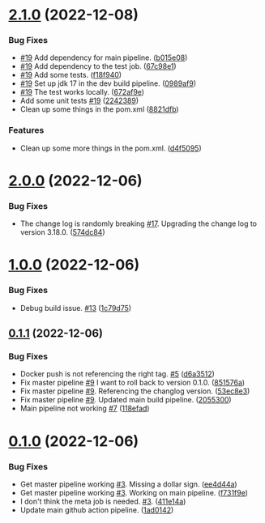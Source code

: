 # [2.1.0](https://github.com/winmicroservices/demo/compare/v2.0.0...v2.1.0) (2022-12-08)


### Bug Fixes

* [#19](https://github.com/winmicroservices/demo/issues/19) Add dependency for main pipeline. ([b015e08](https://github.com/winmicroservices/demo/commit/b015e0851776671a2db5e05c9994110879871c60))
* [#19](https://github.com/winmicroservices/demo/issues/19) Add dependency to the test job. ([67c98e1](https://github.com/winmicroservices/demo/commit/67c98e1e075dfbfc994438a3d5b5e68f0ebbfa16))
* [#19](https://github.com/winmicroservices/demo/issues/19) Add some tests. ([f18f940](https://github.com/winmicroservices/demo/commit/f18f940efb69d7eb1b1da87ec915a6314d223e9c))
* [#19](https://github.com/winmicroservices/demo/issues/19) Set up jdk 17 in the dev build pipeline. ([0989af9](https://github.com/winmicroservices/demo/commit/0989af90b1dd7e725902e0e5886bbe61d89eddd9))
* [#19](https://github.com/winmicroservices/demo/issues/19) The test works locally. ([672af9e](https://github.com/winmicroservices/demo/commit/672af9e78879e224607a1d01ab67e17dddeea893))
* Add some unit tests [#19](https://github.com/winmicroservices/demo/issues/19) ([2242389](https://github.com/winmicroservices/demo/commit/2242389e59180e941a853d078ce542c4ed8bf9c2))
* Clean up some things in the pom.xml ([8821dfb](https://github.com/winmicroservices/demo/commit/8821dfb2ccbf960f511d4f80ec70713970c4d893))


### Features

* Clean up some more things in the pom.xml. ([d4f5095](https://github.com/winmicroservices/demo/commit/d4f5095d6309b2c4c3a06cf7dcdc958f999742e1))



# [2.0.0](https://github.com/winmicroservices/demo/compare/v1.0.0...v2.0.0) (2022-12-06)


### Bug Fixes

* The change log is randomly breaking [#17](https://github.com/winmicroservices/demo/issues/17).  Upgrading the change log to version 3.18.0. ([574dc84](https://github.com/winmicroservices/demo/commit/574dc846807154fee342e9adfa3b2b9b24a95de6))



# [1.0.0](https://github.com/winmicroservices/demo/compare/v0.1.1...v1.0.0) (2022-12-06)


### Bug Fixes

* Debug build issue. [#13](https://github.com/winmicroservices/demo/issues/13) ([1c79d75](https://github.com/winmicroservices/demo/commit/1c79d75194e2c0d38d47371382409be79a191f00))



## [0.1.1](https://github.com/winmicroservices/demo/compare/v0.1.0...v0.1.1) (2022-12-06)


### Bug Fixes

* Docker push is not referencing the right tag. [#5](https://github.com/winmicroservices/demo/issues/5) ([d6a3512](https://github.com/winmicroservices/demo/commit/d6a3512d69e5af16d837de8d870dead844a4ae4e))
* Fix master pipeline [#9](https://github.com/winmicroservices/demo/issues/9) I want to roll back to version 0.1.0. ([851576a](https://github.com/winmicroservices/demo/commit/851576a1c4332b43e28628dad51928b5a2524fce))
* Fix master pipeline [#9](https://github.com/winmicroservices/demo/issues/9).  Referencing the changlog version. ([53ec8e3](https://github.com/winmicroservices/demo/commit/53ec8e3b2c3e8bce677ae72e314a2f05234c395e))
* Fix master pipeline [#9](https://github.com/winmicroservices/demo/issues/9).  Updated main build pipeline. ([2055300](https://github.com/winmicroservices/demo/commit/2055300bbb773fa930326cb345b2958933bfb353))
* Main pipeline not working [#7](https://github.com/winmicroservices/demo/issues/7) ([118efad](https://github.com/winmicroservices/demo/commit/118efad211f44171817af1a34f44f6f153077d13))



# [0.1.0](https://github.com/winmicroservices/demo/compare/1ad0142e349b15525f79368e6e74285cfe49dcb1...v0.1.0) (2022-12-06)


### Bug Fixes

* Get master pipeline working  [#3](https://github.com/winmicroservices/demo/issues/3).  Missing a dollar sign. ([ee4d44a](https://github.com/winmicroservices/demo/commit/ee4d44af4fafa630b8f6fa609ea676e515a8db51))
* Get master pipeline working  [#3](https://github.com/winmicroservices/demo/issues/3).  Working on main pipeline. ([f731f9e](https://github.com/winmicroservices/demo/commit/f731f9e964acfbff0ea2801bb17f7f2fa235d5cb))
* I don't think the meta job is needed. [#3](https://github.com/winmicroservices/demo/issues/3). ([411e14a](https://github.com/winmicroservices/demo/commit/411e14a18d2e41881954d33459bee7653b24c4fe))
* Update main github action pipeline. ([1ad0142](https://github.com/winmicroservices/demo/commit/1ad0142e349b15525f79368e6e74285cfe49dcb1))



